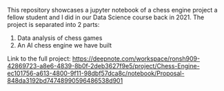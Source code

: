 This repository showcases a jupyter notebook of a chess engine project a fellow student and I did in our Data Science course back in 2021.
The project is separated into 2 parts: 
1. Data analysis of chess games
2. An AI chess engine we have built


Link to the full project: https://deepnote.com/workspace/ronsh909-42869723-a8e6-4839-8b0f-2deb3627f9e5/project/Chess-Engine-ec101756-a613-4800-9f11-98dbf57dca8c/notebook/Proposal-848da3192bd74748990596486538d901
